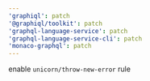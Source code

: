 ```yaml
---
'graphiql': patch
'@graphiql/toolkit': patch
'graphql-language-service': patch
'graphql-language-service-cli': patch
'monaco-graphql': patch
---
```


enable `unicorn/throw-new-error` rule
